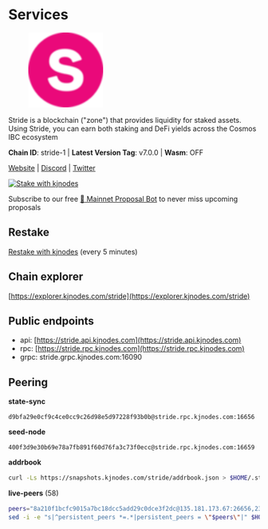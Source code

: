 # Services

<figure><img src="https://raw.githubusercontent.com/kj89/cosmos-images/main/logos/stride.png" width="150" alt=""><figcaption></figcaption></figure>

Stride is a blockchain ("zone") that provides liquidity for staked assets.  Using Stride, you can earn both staking and DeFi yields across the Cosmos IBC ecosystem

**Chain ID**: stride-1 | **Latest Version Tag**: v7.0.0 | **Wasm**: OFF

[Website](https://stride.zone) | [Discord](https://discord.gg/mzQZ8dAE7u) | [Twitter](https://twitter.com/stride_zone)

[![Stake with kjnodes](https://i.ibb.co/cr44Q8j/button-stake-with-kjnodes.png)](https://restake.app/stride/stridevaloper1j8gkhtllnp252l6g6zwzea30e7pvzqttr9768n)

Subscribe to our free [🤖 Mainnet Proposal Bot](https://t.me/kjnodes_proposal_bot) to never miss upcoming proposals

## Restake

[Restake with kjnodes](https://restake.app/stride/stridevaloper1j8gkhtllnp252l6g6zwzea30e7pvzqttr9768n) (every 5 minutes)
## Chain explorer
[https://explorer.kjnodes.com/stride](https://explorer.kjnodes.com/stride)

## Public endpoints

* api: [https://stride.api.kjnodes.com](https://stride.api.kjnodes.com)
* rpc: [https://stride.rpc.kjnodes.com](https://stride.rpc.kjnodes.com)
* grpc: stride.grpc.kjnodes.com:16090

## Peering

**state-sync**

```text
d9bfa29e0cf9c4ce0cc9c26d98e5d97228f93b0b@stride.rpc.kjnodes.com:16656
```

**seed-node**

```text
400f3d9e30b69e78a7fb891f60d76fa3c73f0ecc@stride.rpc.kjnodes.com:16659
```

**addrbook**
```bash
curl -Ls https://snapshots.kjnodes.com/stride/addrbook.json > $HOME/.stride/config/addrbook.json
```

**live-peers** (58)
```bash
peers="8a210f1bcfc9015a7bc18dcc5add29c0dce3f2dc@135.181.173.67:26656,233e06cfa51d53e186afe032e848f5c9f5cd4a01@83.171.248.3:26656,d056dcd5ac8dddb23e2962a5ade6ee51f9bfd785@162.19.89.8:10456,04b797b5a56fb939a97a3c7d9c3230d09b85e8d7@93.189.30.118:26656,5093547fdf0430143ac66b4ee55d80e6542a6c10@217.174.247.163:26656,005a2f2a92d5bbf5f9376a8d2bd8b1f7ec0e4bf2@35.224.198.112:26656,d77e7918b9f9e21ee60a8e03075ca3e5f7353912@162.55.4.253:26656,ebc272824924ea1a27ea3183dd0b9ba713494f83@185.16.39.158:26886,cfd27429d382ecf366ddad02c88f15a8753092c8@66.172.36.135:28656,e1b058e5cfa2b836ddaa496b10911da62dcf182e@138.201.8.248:26656,463b1dc6903455575079572fb23407be586f2a4b@185.16.39.37:26656,748d1362c37b6267393b9fbf5fbe1191e75e2539@65.109.52.178:26656,2254e6968e5c7ebc98ef5b79b388502fa44e10e1@5.161.134.44:26656,fb24bc1de8c563e822897fba89bf150c602f3123@198.244.178.213:26656,5383a21cf2d5e513aea2c3e430133f31aa2e5d00@138.201.32.103:26656,3505b1ece40f94cab8f80cfe31f5106c028ccd05@185.193.17.40:12256,8d7d0f32d53467c4d5e8871faf4ec58ea970fed2@157.90.179.182:26456,8fff37214fb0ef622f1c09dccb22d6321e004c3e@109.123.242.163:50056,05eec003db41d7ff47a317ef59f83e31bdca23c3@78.107.234.44:26656,6856de6f0c70a850db2b58deb43d568fced4a524@165.227.208.6:26656,6831d67983cf5ebcb44da01737ccd6ccbd15c08e@193.70.47.90:12256,d36ac7580cc8907a00b0add8c3b047caea6df4ed@107.155.67.202:26636,471518432477e31ea348af246c0b54095d41352c@78.47.210.211:26656,0198f6d3ebe7bed4d176558a2ce8d341531f3e7b@74.80.183.130:26653,44e797771bff124693e63a8ec331d42873cf2ae2@95.217.202.49:35656,9854daeb5414cc415baaedc4cef000faf5e24f85@45.143.196.110:12256,ade7d4d0009c7725ee991b8c40a7f646f76bf1e3@149.102.140.108:26656,bf77a8579431d8525e88e5a9e8823db1144b1441@65.109.69.154:31656,cc35475fe1f7c345af0ea8a692f3b4b41c8f12a2@116.202.36.240:10156,f5e00226bf8a3854ba06e9b2f2e9b9ac0ecc8414@146.59.52.39:24095,8ade90b45b991088c92e8583e8bc93589d6cd81e@84.244.95.247:26656,ea6a7b2f366bc343f0670f1673fd86001dd08eb0@65.108.122.246:26636,e726816f42831689eab9378d5d577f1d06d25716@176.9.188.21:26656,a3f95b0b15c31a68a7535f6068c4e14b95e90dcf@65.109.92.240:21016,9ee75491e354965d8bfd8434aa093f8613bc1dce@65.108.238.103:12256,3fef899adcdeded56f6c69fe55c5da1624303367@163.172.101.208:4656,a7d96dc929824613315dcc1c90fee119f28cc51f@164.152.160.155:26656,ed857708c330334e1e62751470d6ecddf0397459@65.109.69.59:12256,c938bcc723f004798750c3c533e8a6735f6d8363@38.146.3.122:12256,cd680cc992983e5c8244b5529034a2e362e7a6d3@93.159.134.157:26656,d95477fd745d8a5e4b3d9052149d28a5dc447a88@35.206.158.54:26656,dfc62810eeaab86587b2975c79f3c12d4830652d@15.235.114.54:26656,df3f533e6b9776c11f08da804edcb810cbdd2080@65.108.234.23:12256,722884e3add85791c34a0563253dc47901320878@65.108.238.61:36656,c9c0742c20a19d62f369b65c520ba6b28a765944@65.21.157.110:26656,df43d9a9490495aa528431077b526eabeec46b52@95.217.197.100:26653,1483ddbd1ba369c01d5496877314ed1b09bd9cc3@65.21.189.221:12256,1229b01e6d8bbaf083be3dd1858f2b04d6f68590@149.202.72.186:26639,e821acdaf0c7a3c60ea3cd4eb4a98a62dad06f58@43.201.12.41:26656,65dc9cc6ad24c60de3ac5aaf2d25a0bf9cb1617f@164.90.152.11:31690,97e4468ac589eac505a800411c635b14511a61bb@144.76.239.27:26656,711030caa133cdcbf4aa357216279cbbb843b7f3@51.79.19.15:26656,8e4e1f1e087c76c71c64e477e95495833da82aa2@135.181.173.139:26656,3a75e5c30eb6b7f56fe3dbcc968abc44db569389@65.108.202.143:26656,615ebc348998f7f050763dd0a9201e8f61e8fc07@35.210.78.199:26656,ff8f29adcb3bd468136d49645dca3f1935750c58@174.83.6.129:26656,d9bfa29e0cf9c4ce0cc9c26d98e5d97228f93b0b@65.109.88.38:16656,718ce477a62a14efe61571bd836fd3db9e43e6c1@38.105.232.61:26656"
sed -i -e "s|^persistent_peers *=.*|persistent_peers = \"$peers\"|" $HOME/.stride/config/config.toml
```

